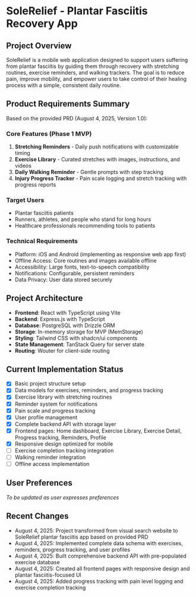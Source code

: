 # SoleRelief - Plantar Fasciitis Recovery App

## Project Overview
SoleRelief is a mobile web application designed to support users suffering from plantar fasciitis by guiding them through recovery with stretching routines, exercise reminders, and walking trackers. The goal is to reduce pain, improve mobility, and empower users to take control of their healing process with a simple, consistent daily routine.

## Product Requirements Summary
Based on the provided PRD (August 4, 2025, Version 1.0):

### Core Features (Phase 1 MVP)
1. **Stretching Reminders** - Daily push notifications with customizable timing
2. **Exercise Library** - Curated stretches with images, instructions, and videos
3. **Daily Walking Reminder** - Gentle prompts with step tracking
4. **Injury Progress Tracker** - Pain scale logging and stretch tracking with progress reports

### Target Users
- Plantar fasciitis patients
- Runners, athletes, and people who stand for long hours
- Healthcare professionals recommending tools to patients

### Technical Requirements
- Platform: iOS and Android (implementing as responsive web app first)
- Offline Access: Core routines and images available offline
- Accessibility: Large fonts, text-to-speech compatibility
- Notifications: Configurable, persistent reminders
- Data Privacy: User data stored securely

## Project Architecture
- **Frontend**: React with TypeScript using Vite
- **Backend**: Express.js with TypeScript
- **Database**: PostgreSQL with Drizzle ORM
- **Storage**: In-memory storage for MVP (MemStorage)
- **Styling**: Tailwind CSS with shadcn/ui components
- **State Management**: TanStack Query for server state
- **Routing**: Wouter for client-side routing

## Current Implementation Status
- [x] Basic project structure setup
- [x] Data models for exercises, reminders, and progress tracking
- [x] Exercise library with stretching routines
- [x] Reminder system for notifications
- [x] Pain scale and progress tracking
- [x] User profile management
- [x] Complete backend API with storage layer
- [x] Frontend pages: Home dashboard, Exercise Library, Exercise Detail, Progress tracking, Reminders, Profile
- [x] Responsive design optimized for mobile
- [ ] Exercise completion tracking integration
- [ ] Walking reminder integration
- [ ] Offline access implementation

## User Preferences
*To be updated as user expresses preferences*

## Recent Changes
- August 4, 2025: Project transformed from visual search website to SoleRelief plantar fasciitis app based on provided PRD
- August 4, 2025: Implemented complete data schema with exercises, reminders, progress tracking, and user profiles
- August 4, 2025: Built comprehensive backend API with pre-populated exercise database
- August 4, 2025: Created all frontend pages with responsive design and plantar fasciitis-focused UI
- August 4, 2025: Added progress tracking with pain level logging and exercise completion tracking